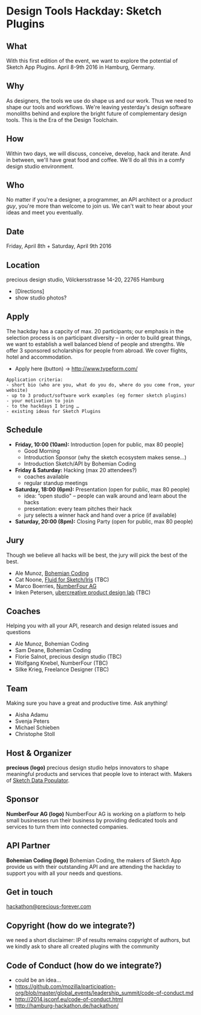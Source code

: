 # Design Tools Hackday: Sketch Plugins

## What
With this first edition of the event, we want to explore the potential of Sketch App Plugins. April 8-9th 2016 in Hamburg, Germany.

## Why
As designers, the tools we use do shape us and our work. Thus we need to shape our tools and workflows. We're leaving yesterday's design software monoliths behind and explore the bright future of complementary design tools. This is the Era of the Design Toolchain.

## How
Within two days, we will discuss, conceive, develop, hack and iterate. And in between, we'll have great food and coffee. We'll do all this in a comfy design studio environment.

## Who
No matter if you're a designer, a programmer, an API architect or a _product guy_, you're more than welcome to join us. We can't wait to hear about your ideas and meet you eventually.

## Date
Friday, April 8th + Saturday, April 9th 2016

## Location
precious design studio, Völckersstrasse 14-20, 22765 Hamburg
- [Directions]
- show studio photos?

## Apply
The hackday has a capcity of max. 20 participants; our emphasis in the selection process is on participant diversity – in order to build great things, we want to establish a well balanced blend of people and strengths. We offer 3 sponsored scholarships for people from abroad. We cover flights, hotel and accommodation.
- Apply here (button) -> http://www.typeform.com/

```
Application criteria:
- short bio (who are you, what do you do, where do you come from, your website)
- up to 3 product/software work examples (eg former sketch plugins)
- your motivation to join
- to the hackdays I bring …
- existing ideas for Sketch Plugins
```

## Schedule
- **Friday, 10:00 (10am):** Introduction [open for public, max 80 people]
  - Good Morning
  - Introduction Sponsor (why the sketch ecosystem makes sense…)
  - Introduction Sketch/API by Bohemian Coding
- **Friday & Saturday:** Hacking (max 20 attendees?)
  - coaches available
  - regular standup meetings
- **Saturday, 18:00 (6pm):** Presentation (open for public, max 80 people)
  - idea: “open studio" – people can walk around and learn about the hacks
  - presentation: every team pitches their hack
  - jury selects a winner hack and hand over a price (if available)
- **Saturday, 20:00 (8pm):** Closing Party (open for public, max 80 people)

## Jury
Though we believe all hacks will be best, the jury will pick the best of the best.
- Ale Munoz, [Bohemian Coding](http://www.sketchapp.com/)
- Cat Noone, [Fluid for Sketch/Iris](http://heyimcat.com/) (TBC)
- Marco Boerries, [NumberFour AG](http://www.numberfour.eu/)
- Inken Petersen, [ubercreative product design lab](http://ubercreative.me/) (TBC)

## Coaches
Helping you with all your API, research and design related issues and questions
- Ale Munoz, Bohemian Coding
- Sam Deane, Bohemian Coding
- Florie Salnot, precious design studio (TBC)
- Wolfgang Knebel, NumberFour (TBC)
- Silke Krieg, Freelance Designer (TBC)

## Team
Making sure you have a great and productive time. Ask anything!
- Aisha Adamu
- Svenja Peters
- Michael Schieben
- Christophe Stoll

## Host & Organizer
**precious (logo)**
precious design studio helps innovators to shape meaningful products and services that people love to interact with. Makers of [Sketch Data Populator](https://github.com/preciousforever/sketch-data-populator).

## Sponsor
**NumberFour AG (logo)**
NumberFour AG is working on a platform to help small businesses run their business by providing dedicated tools and services to turn them into connected companies.

## API Partner
**Bohemian Coding (logo)**
Bohemian Coding, the makers of Sketch App provide us with their outstanding API and are attending the hackday to support you with all your needs and questions.

## Get in touch
hackathon@precious-forever.com

## Copyright (how do we integrate?)
we need a short disclaimer: IP of results remains copyright of authors, but we kindly ask to share all created plugins with the community

## Code of Conduct (how do we integrate?)
- could be an idea…
- https://github.com/mozilla/participation-org/blob/master/global_events/leadership_summit/code-of-conduct.md
- http://2014.jsconf.eu/code-of-conduct.html
- http://hamburg-hackathon.de/hackathon/
